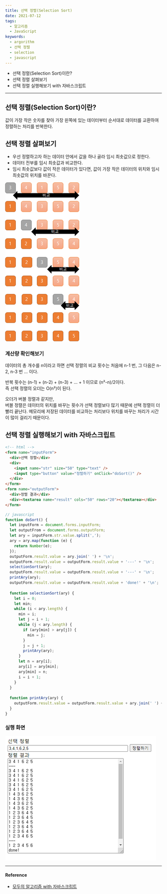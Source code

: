```yaml
---
title: 선택 정렬(Selection Sort)
date: 2021-07-12
tags:
  - 알고리즘
  - JavaScript
keywords:
  - argorithm
  - 선택 정렬
  - selection
  - javascript
---
```


- 선택 정렬(Selection Sort)이란?
- 선택 정렬 살펴보기
- 선택 정렬 실행해보기 with 자바스크립트

---

## 선택 정렬(Selection Sort)이란?

값이 가장 작은 숫자를 찾아 가장 왼쪽에 있는 데이터부터 순서대로 데이터를 교환하여 정렬하는 처리를 반복한다.

## 선택 정렬 살펴보기

- 우선 정렬하고자 하는 데이터 안에서 값을 하나 골라 임시 최솟값으로 정한다.
- 데이터 전부를 임시 최솟값과 비교한다.
- 임시 최솟값보다 값이 작은 데이터가 있다면, 값이 가장 작은 데이터의 위치와 임시 최솟값의 위치를 바꾼다.

![실행 화면](./selectionSortEx.png)

### 계산량 확인해보기

데이터의 총 개수를 n이라고 하면 선택 정렬의 비교 횟수는
처음에 n-1 번, 그 다음은 n-2, n-3 번 ... 이다.

반복 횟수는 (n-1) + (n-2) + (n-3) + ... + 1 이므로 (n²-n)/2이다.  
즉 선택 정렬의 오더는 O(n²)이 된다.

오더가 버블 정렬과 같지만,  
버블 정렬은 데이터의 위치를 바꾸는 횟수가 선택 정렬보다 많기 때문에 선택 정렬이 더 빨리 끝난다. 메모리에 저장된 데이터를 비교하는 처리보다 위치를 바꾸는 처리가 시간이 많이 걸리기 때문이다.

## 선택 정렬 실행해보기 with 자바스크립트

```html
<!-- html -->
<form name="inputForm">
  <div>선택 정렬</div>
  <div>
    <input name="str" size="50" type="text" />
    <input type="button" value="정렬하기" onClick="doSort()" />
  </div>
</form>
<form name="outputForm">
  <div>정렬 결과</div>
  <div><textarea name="result" cols="50" rows="20"></textarea></div>
</form>
```

```javascript
// javascript
function doSort() {
  let inputForm = document.forms.inputForm;
  let outputFrom = document.forms.outputForm;
  let ary = inputForm.str.value.split(',');
  ary = ary.map(function (e) {
    return Number(e);
  });
  outputForm.result.value = ary.join(' ') + '\n';
  outputForm.result.value = outputForm.result.value + '---' + '\n';
  selectionSort(ary);
  outputForm.result.value = outputForm.result.value + '---' + '\n';
  printAry(ary);
  outputForm.result.value = outputForm.result.value + 'done!' + '\n';

  function selectionSort(ary) {
    let i = 0;
    let min;
    while (i < ary.length) {
      min = i;
      let j = i + 1;
      while (j < ary.length) {
        if (ary[min] > ary[j]) {
          min = j;
        }
        j = j + 1;
        printAry(ary);
      }
      let n = ary[i];
      ary[i] = ary[min];
      ary[min] = n;
      i = i + 1;
    }
  }

  function printAry(ary) {
    outputForm.result.value = outputForm.result.value + ary.join(' ') + '\n';
  }
}
```

### 실행 화면

![실행 화면](./selectionSort.png)

---

#### Reference

- [모두의 알고리즘 with 자바스크립트](https://www.gilbut.co.kr/book/view?bookcode=BN002328)

